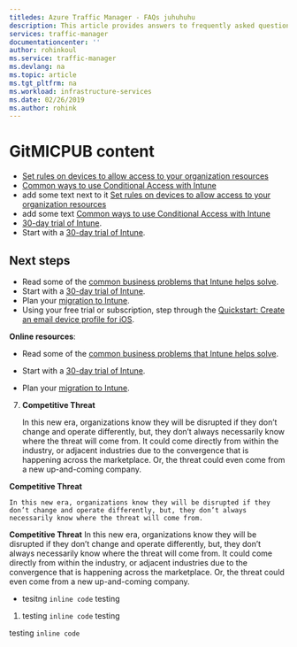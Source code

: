 ```yaml
---
titledes: Azure Traffic Manager - FAQs juhuhuhu
description: This article provides answers to frequently asked questions about Traffic Manager
services: traffic-manager
documentationcenter: ''
author: rohinkoul
ms.service: traffic-manager
ms.devlang: na
ms.topic: article
ms.tgt_pltfrm: na
ms.workload: infrastructure-services
ms.date: 02/26/2019
ms.author: rohink
---
```


# GitMICPUB content
- [Set rules on devices to allow access to your organization resources](metadata.md)
- [Common ways to use Conditional Access with Intune](./metadata.md)
- add some text next to it [Set rules on devices to allow access to your organization resources](metadata.md)
- add some text [Common ways to use Conditional Access with Intune](./metadata.md)
- [30-day trial of Intune](metadata.md).
- Start with a [30-day trial of Intune](metadata.md).

## Next steps

- Read some of the [common business problems that Intune helps solve](https://docs.microsoft.com/intune/common-scenarios).
- Start with a [30-day trial of Intune](metadata.md).
- Plan your [migration to Intune](metadata.md).
- Using your free trial or subscription, step through the [Quickstart: Create an email device profile for iOS](metadata.md).

**Online resources**:
- Read some of the [common business problems that Intune helps solve](metadata.md).

- Start with a [30-day trial of Intune](metadata.md).
- Plan your [migration to Intune](metadata.md).

7. **Competitive Threat**

    In this new era, organizations know they will be disrupted if they don’t change and operate differently, but, they don’t always necessarily know where the threat will come from. It could come directly from within the industry, or adjacent industries due to the convergence that is happening across the marketplace. Or, the threat could even come from a new up-and-coming company.
    
**Competitive Threat** 

    In this new era, organizations know they will be disrupted if they don’t change and operate differently, but, they don’t always necessarily know where the threat will come from. 
   
**Competitive Threat** 
    In this new era, organizations know they will be disrupted if they don’t change and operate differently, but, they don’t always necessarily know where the threat will come from. It could come directly from within the industry, or adjacent industries due to the convergence that is happening across the marketplace. Or, the threat could even come from a new up-and-coming company.

* tesitng `inline code` testing
1. testing `inline code` testing

testing `inline code`
